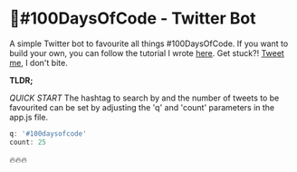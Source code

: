 # 🤖#100DaysOfCode - Twitter Bot

A simple Twitter bot to favourite all things #100DaysOfCode. If you want to build your own, you can follow the tutorial I wrote [here](https://medium.freecodecamp.org/how-i-built-a-twitter-bot-for-100daysofcode-768ef5e12405). Get stuck?! [Tweet me](https://twitter.com/raynesio), I don't bite.

**TLDR;**

*QUICK START* The hashtag to search by and the number of tweets to be favourited can be set by adjusting the 'q' and 'count' parameters in the app.js file.

```javascript
q: '#100daysofcode'
count: 25
```

🔥🔥🔥
